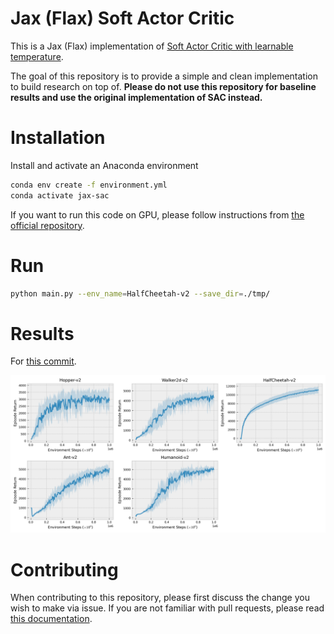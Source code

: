 # Jax (Flax) Soft Actor Critic

This is a Jax (Flax) implementation of [Soft Actor Critic with learnable temperature](https://arxiv.org/abs/1812.05905).

The goal of this repository is to provide a simple and clean implementation to build research on top of. **Please do not use this repository for baseline results and use the original implementation of SAC instead.**

# Installation

Install and activate an Anaconda environment
```bash
conda env create -f environment.yml 
conda activate jax-sac
```

If you want to run this code on GPU, please follow instructions from [the official repository](https://github.com/google/jax).

# Run

```bash
python main.py --env_name=HalfCheetah-v2 --save_dir=./tmp/
```

# Results

For [this commit](https://github.com/ikostrikov/jax-sac/commit/8a188ca915d1f04b965a199f9b18551f33fdb0f7).

![gym](./images/results.png)

# Contributing

When contributing to this repository, please first discuss the change you wish to make via issue. If you are not familiar with pull requests, please read [this documentation](https://opensource.com/article/19/7/create-pull-request-github).
